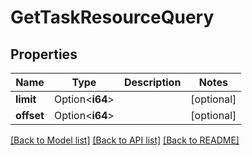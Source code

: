 # GetTaskResourceQuery

## Properties

Name | Type | Description | Notes
------------ | ------------- | ------------- | -------------
**limit** | Option<**i64**> |  | [optional]
**offset** | Option<**i64**> |  | [optional]

[[Back to Model list]](../README.md#documentation-for-models) [[Back to API list]](../README.md#documentation-for-api-endpoints) [[Back to README]](../README.md)


